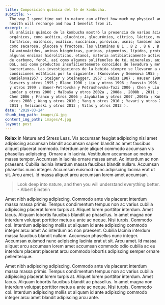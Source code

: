 ```yaml
---
title: Composición química del té de kombucha.
subtitle: >-
  The way I spend time out in nature can affect how much my physical and mental
  health will recharge and how I benefit from it.
excerpt: >-
  El análisis químico de la kombucha mostró la presencia de varios ácidos
  orgánicos, como acético, glucónico, glucurónico, cítrico, láctico, málico,
  tartárico, malónico, oxálico, succínico, pirúvico, usnic; también azúcares,
  como sacarosa, glucosa y fructosa; las vitaminas B 1 , B 2 , B 6 , B 12 y C;
  14 aminoácidos, aminas biogénicas, purinas, pigmentos, lípidos, proteínas,
  algunas enzimas hidrolíticas, etanol, materia antibióticamente activa, dióxido
  de carbono, fenol, así como algunos polifenoles de té, minerales, aniones,
  DSL, así como productos insuficientemente conocidos de levadura y metabolitos
  bacterianos. Las investigaciones de la bebida siempre se llevaron a cabo en
  condiciones estáticas por lo siguiente: (Konovalov y Semenova 1955 ;
  Danielova1957 ; Steiger y Steinegger, 1957 ; Reiss 1987 ; Hauser 1990 ;
  Sievers y otros 1995 ; Blanc 1996 ; Liu y otros 1996 ; Roussin 1996 ; Petrović
  y otros 1999 ; Bauer-Petrovska y Petrushevska-Tozi 2000 ; Chen y Liu 2000 ;
  Lončar y otros 2000 ; Malbaša y otros 2002a , 2008a , 2008b , 2011 ; Chu y
  Chen 2006 ; Franco y otros 2006 ; Jayabalan y otros 2007 ,2008a ; Kumar y
  otros 2008 ; Wang y otros 2010 ; Yang y otros 2010 ; Yavari y otros 2010 ,
  2011 ; Velićanski y otros 2013 ; Vitas y otros 2013 ).
date: '2019-03-24'
thumb_img_path: images/4.jpg
content_img_path: images/4.jpg
layout: post
---
```


**Relax** in Nature and Stress Less. Vis accumsan feugiat adipiscing nisl amet adipiscing accumsan blandit accumsan sapien blandit ac amet faucibus aliquet placerat commodo. Interdum ante aliquet commodo accumsan vis phasellus adipiscing. Ornare a in lacinia. Vestibulum accumsan ac metus massa tempor. Accumsan in lacinia ornare massa amet. Ac interdum ac non praesent. Cubilia lacinia interdum massa faucibus blandit nullam. Accumsan phasellus nunc integer. Accumsan euismod nunc adipiscing lacinia erat ut sit. Arcu amet. Id massa aliquet arcu accumsan lorem amet accumsan.

> Look deep into nature, and then you will understand everything better. - Albert Einstein

Amet nibh adipiscing adipiscing. Commodo ante vis placerat interdum massa massa primis. Tempus condimentum tempus non ac varius cubilia adipiscing placerat lorem turpis at. Aliquet lorem porttitor interdum. Amet lacus. Aliquam lobortis faucibus blandit ac phasellus. In amet magna non interdum volutpat porttitor metus a ante ac neque. Nisi turpis. Commodo col. Interdum adipiscing mollis ut aliquam id ante adipiscing commodo integer arcu amet Ac interdum ac non praesent. Cubilia lacinia interdum massa faucibus blandit nullam. Accumsan phasellus nunc integer. Accumsan euismod nunc adipiscing lacinia erat ut sit. Arcu amet. Id massa aliquet arcu accumsan lorem amet accumsan commodo odio cubilia ac eu interdum placerat placerat arcu commodo lobortis adipiscing semper ornare pellentesque.

Amet nibh adipiscing adipiscing. Commodo ante vis placerat interdum massa massa primis. Tempus condimentum tempus non ac varius cubilia adipiscing placerat lorem turpis at. Aliquet lorem porttitor interdum. Amet lacus. Aliquam lobortis faucibus blandit ac phasellus. In amet magna non interdum volutpat porttitor metus a ante ac neque. Nisi turpis. Commodo col. Interdum adipiscing mollis ut aliquam id ante adipiscing commodo integer arcu amet blandit adipiscing arcu ante.
